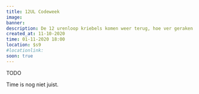 ```yaml
---
title: 12UL Codeweek
image: 
banner:
description: De 12 urenloop kriebels komen weer terug, hoe ver geraken we deze keer?
created_at: 11-10-2020
time: 01-11-2020 18:00
location: $s9
#locationlink:
soon: true
---
```


TODO

Time is nog niet juist.
